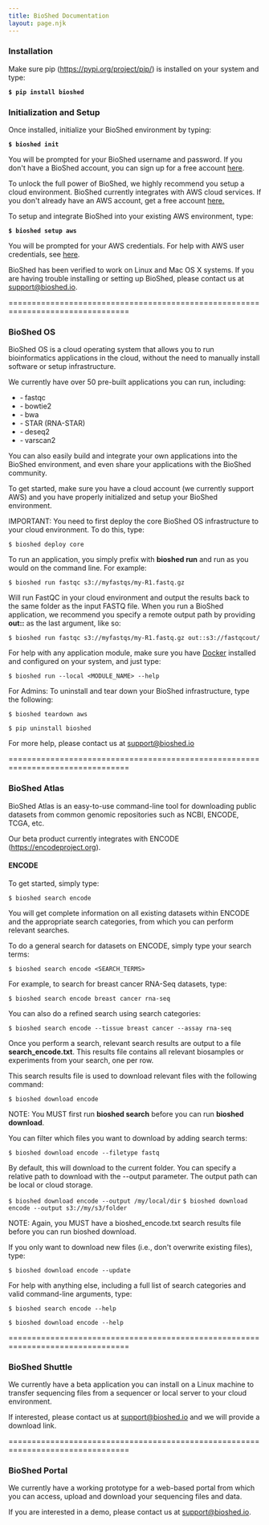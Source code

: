 ```yaml
---
title: BioShed Documentation
layout: page.njk
---
```


### Installation ###

Make sure pip (https://pypi.org/project/pip/) is installed on your system and type:

**`$ pip install bioshed`**

### Initialization and Setup ###

Once installed, initialize your BioShed environment by typing:

**`$ bioshed init`**

You will be prompted for your BioShed username and password. If you don't have a BioShed account, you can sign up for a free account <a href="https://bioshed.io/signup">here</a>.

To unlock the full power of BioShed, we highly recommend you setup a cloud environment. BioShed currently integrates with AWS cloud services. If you don't already have an AWS account, get a free account <a href="https://aws.amazon.com/free/" rel="noopener" target="_blank" title="AWS">here.</a>

To setup and integrate BioShed into your existing AWS environment, type:

**`$ bioshed setup aws`**

You will be prompted for your AWS credentials.  For help with AWS user credentials, see <a href="https://www.youtube.com/watch?v=qmtDRmplMG4">here</a>.

BioShed has been verified to work on Linux and Mac OS X systems. If you are having trouble installing or setting up BioShed, please contact us at <a href="mailto:support@bioshed.io">support@bioshed.io</a>.

================================================================================
### BioShed OS ###

BioShed OS is a cloud operating system that allows you to run bioinformatics applications in the cloud, without the need to manually install software or setup infrastructure.

We currently have over 50 pre-built applications you can run, including:

- &dash; fastqc
- &dash; bowtie2
- &dash; bwa
- &dash; STAR (RNA-STAR)
- &dash; deseq2
- &dash; varscan2

You can also easily build and integrate your own applications into the BioShed environment, and even share your applications with the BioShed community.

To get started, make sure you have a cloud account (we currently support AWS) and you have properly initialized and setup your BioShed environment.

IMPORTANT: You need to first deploy the core BioShed OS infrastructure to your cloud environment. To do this, type:

`$ bioshed deploy core`

To run an application, you simply prefix with **bioshed run** and run as you would on the command line. For example:

`$ bioshed run fastqc s3://myfastqs/my-R1.fastq.gz`

Will run FastQC in your cloud environment and output the results back to the same folder as the input FASTQ file. When you run a BioShed application, we recommend you specify a remote output path by providing **out::** as the last argument, like so:

`$ bioshed run fastqc s3://myfastqs/my-R1.fastq.gz out::s3://fastqcout/`

For help with any application module, make sure you have <a href="https://docs.docker.com/get-docker/">Docker</a> installed and configured on your system, and just type:

`$ bioshed run --local <MODULE_NAME> --help`

For Admins: To uninstall and tear down your BioShed infrastructure, type the following:

`$ bioshed teardown aws`

`$ pip uninstall bioshed`

For more help, please contact us at <a href="mailto:support@bioshed.io">support@bioshed.io</a>

================================================================================
### BioShed Atlas ###

BioShed Atlas is an easy-to-use command-line tool for downloading public datasets from common genomic repositories such as NCBI, ENCODE, TCGA, etc.

Our beta product currently integrates with ENCODE (https://encodeproject.org).

#### ENCODE ####

To get started, simply type:

`$ bioshed search encode`

You will get complete information on all existing datasets within ENCODE and the appropriate search categories, from which you can perform relevant searches.

To do a general search for datasets on ENCODE, simply type your search terms:

`$ bioshed search encode <SEARCH_TERMS>`

For example, to search for breast cancer RNA-Seq datasets, type:

`$ bioshed search encode breast cancer rna-seq`

You can also do a refined search using search categories:

`$ bioshed search encode --tissue breast cancer --assay rna-seq`

Once you perform a search, relevant search results are output to a file **search_encode.txt**. This results file contains all relevant biosamples or experiments from your search, one per row.

This search results file is used to download relevant files with the following command:

`$ bioshed download encode`

NOTE: You MUST first run **bioshed search** before you can run **bioshed download**.

You can filter which files you want to download by adding search terms:

`$ bioshed download encode --filetype fastq`

By default, this will download to the current folder. You can specify a relative path to download with the --output parameter. The output path can be local or cloud storage.

`$ bioshed download encode --output /my/local/dir`
`$ bioshed download encode --output s3://my/s3/folder`

NOTE: Again, you MUST have a bioshed_encode.txt search results file before you can run bioshed download.

If you only want to download new files (i.e., don't overwrite existing files), type:

`$ bioshed download encode --update`

For help with anything else, including a full list of search categories and valid command-line arguments, type:

`$ bioshed search encode --help`

`$ bioshed download encode --help`

================================================================================
### BioShed Shuttle ###

We currently have a beta application you can install on a Linux machine to transfer sequencing files from a sequencer or local server to your cloud environment.

If interested, please contact us at support@bioshed.io and we will provide a download link.


================================================================================
### BioShed Portal ###

We currently have a working prototype for a web-based portal from which you can access, upload and download your sequencing files and data.

If you are interested in a demo, please contact us at support@bioshed.io.
